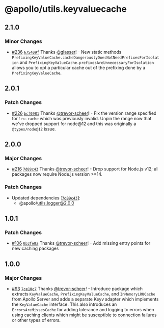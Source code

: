 # @apollo/utils.keyvaluecache

## 2.1.0

### Minor Changes

- [#236](https://github.com/apollographql/apollo-utils/pull/236) [`675409f`](https://github.com/apollographql/apollo-utils/commit/675409f5f1be6468940b786d6e772241768ccabc) Thanks [@glasser](https://github.com/glasser)! - New static methods `PrefixingKeyValueCache.cacheDangerouslyDoesNotNeedPrefixesForIsolation` and `PrefixingKeyValueCache.prefixesAreUnnecessaryForIsolation` allows you to opt a particular cache out of the prefixing done by a `PrefixingKeyValueCache`.

## 2.0.1

### Patch Changes

- [#226](https://github.com/apollographql/apollo-utils/pull/226) [`bcf0981`](https://github.com/apollographql/apollo-utils/commit/bcf098168069df513fc3153c7c3abcc51f5a67e4) Thanks [@trevor-scheer](https://github.com/trevor-scheer)! - Fix the version range specified for `lru-cache` which was previously invalid. Unpin the range now that we've dropped support for node@12
  and this was originally a `@types/node@12` issue.

## 2.0.0

### Major Changes

- [#216](https://github.com/apollographql/apollo-utils/pull/216) [`7d89c43`](https://github.com/apollographql/apollo-utils/commit/7d89c433039cd597998e99124f04866ac2a2c3d5) Thanks [@trevor-scheer](https://github.com/trevor-scheer)! - Drop support for Node.js v12; all packages now require Node.js version >=14.

### Patch Changes

- Updated dependencies [[`7d89c43`](https://github.com/apollographql/apollo-utils/commit/7d89c433039cd597998e99124f04866ac2a2c3d5)]:
  - @apollo/utils.logger@2.0.0

## 1.0.1

### Patch Changes

- [#106](https://github.com/apollographql/apollo-utils/pull/106) [`0b3fe0a`](https://github.com/apollographql/apollo-utils/commit/0b3fe0ac4d11bb5a2ac42f7c099b200a296756f1) Thanks [@trevor-scheer](https://github.com/trevor-scheer)! - Add missing entry points for new caching packages

## 1.0.0

### Major Changes

- [#93](https://github.com/apollographql/apollo-utils/pull/93) [`7ce10c7`](https://github.com/apollographql/apollo-utils/commit/7ce10c7bdf8dce0f7ee59e37ae9c973139b6de13) Thanks [@trevor-scheer](https://github.com/trevor-scheer)! - Introduce package which extracts `KeyValueCache`, `PrefixingKeyValueCache`, and `InMemoryLRUCache` from Apollo Server and adds a separate Keyv adapter which implements the `KeyValueCache` interface. This also introduces an `ErrorsAreMissesCache` for adding tolerance and logging to errors when using caching clients which might be susceptible to connection failures or other types of errors.
